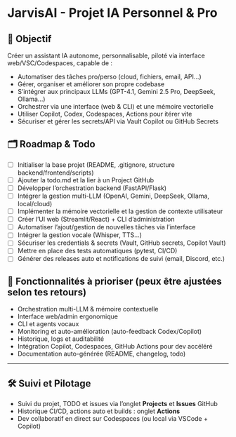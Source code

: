 # JarvisAI - Projet IA Personnel & Pro

## 🎯 Objectif
Créer un assistant IA autonome, personnalisable, piloté via interface web/VSC/Codespaces, capable de :
- Automatiser des tâches pro/perso (cloud, fichiers, email, API…)
- Gérer, organiser et améliorer son propre codebase
- S’intégrer aux principaux LLMs (GPT-4.1, Gemini 2.5 Pro, DeepSeek, Ollama…)
- Orchestrer via une interface (web & CLI) et une mémoire vectorielle
- Utiliser Copilot, Codex, Codespaces, Actions pour itérer vite
- Sécuriser et gérer les secrets/API via Vault Copilot ou GitHub Secrets

## 🗂️ Roadmap & Todo
- [ ] Initialiser la base projet (README, .gitignore, structure backend/frontend/scripts)
- [ ] Ajouter la todo.md et la lier à un Project GitHub
- [ ] Développer l’orchestration backend (FastAPI/Flask)
- [ ] Intégrer la gestion multi-LLM (OpenAI, Gemini, DeepSeek, Ollama, local/cloud)
- [ ] Implémenter la mémoire vectorielle et la gestion de contexte utilisateur
- [ ] Créer l’UI web (Streamlit/React) + CLI d’administration
- [ ] Automatiser l’ajout/gestion de nouvelles tâches via l’interface
- [ ] Intégrer la gestion vocale (Whisper, TTS…)
- [ ] Sécuriser les credentials & secrets (Vault, GitHub secrets, Copilot Vault)
- [ ] Mettre en place des tests automatiques (pytest, CI/CD)
- [ ] Générer des releases auto et notifications de suivi (email, Discord, etc.)

## 🚧 Fonctionnalités à prioriser (peux être ajustées selon tes retours)
- Orchestration multi-LLM & mémoire contextuelle
- Interface web/admin ergonomique
- CLI et agents vocaux
- Monitoring et auto-amélioration (auto-feedback Codex/Copilot)
- Historique, logs et auditabilité
- Intégration Copilot, Codespaces, GitHub Actions pour dev accéléré
- Documentation auto-générée (README, changelog, todo)

---

## 🛠️ Suivi et Pilotage
- Suivi du projet, TODO et issues via l’onglet **Projects** et **Issues** GitHub
- Historique CI/CD, actions auto et builds : onglet **Actions**
- Dev collaboratif en direct sur Codespaces (ou local via VSCode + Copilot)

